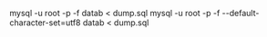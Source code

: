 
mysql -u root -p -f datab < dump.sql
mysql -u root -p -f --default-character-set=utf8 datab < dump.sql